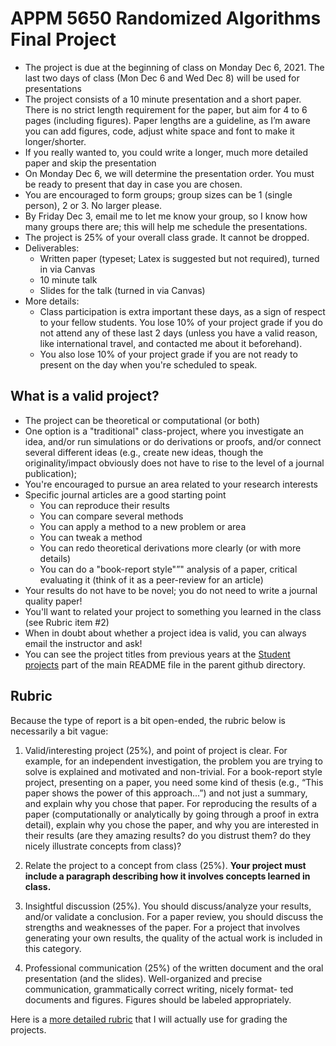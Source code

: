 # APPM 5650 Randomized Algorithms Final Project

- The project is due at the beginning of class on Monday Dec 6, 2021.  The last two days of class (Mon Dec 6 and Wed Dec 8) will be used for presentations
- The project consists of a 10 minute presentation and a short paper. There is no strict length requirement for the paper, but aim for 4 to 6 pages (including figures). Paper lengths are a guideline, as I’m aware you can add figures, code, adjust white space and font to make it longer/shorter.
- If you really wanted to, you could write a longer, much more detailed paper and skip the presentation
- On Monday Dec 6, we will determine the presentation order. You must be ready to present that day in case you are chosen.
- You are encouraged to form groups; group sizes can be 1 (single person), 2 or 3. No larger please.
- By Friday Dec 3, email me to let me know your group, so I know how many groups there are; this will help me schedule the presentations.
- The project is 25% of your overall class grade. It cannot be dropped.
- Deliverables:
  - Written paper (typeset; Latex is suggested but not required), turned in via Canvas
  - 10 minute talk
  - Slides for the talk (turned in via Canvas)
- More details:
  - Class participation is extra important these days, as a sign of respect to your fellow students.  You lose 10% of your project grade if you do not attend any of these last 2 days (unless you have a valid reason, like international travel, and contacted me about it beforehand).
  - You also lose 10% of your project grade if you are not ready to present on the day when you're scheduled to speak.
## What is a valid project?
- The project can be theoretical or computational (or both)
- One option is a "traditional" class-project, where you investigate an idea, and/or run simulations or do derivations or proofs, and/or connect several different ideas (e.g., create new ideas, though the originality/impact obviously does not have to rise to the level of a journal publication);
- You're encouraged to pursue an area related to your research interests
- Specific journal articles are a good starting point
  - You can reproduce their results
  - You can compare several methods
  - You can apply a method to a new problem or area
  - You can tweak a method
  - You can redo theoretical derivations more clearly (or with more details)
  - You can do a "book-report style"”" analysis of a paper, critical evaluating it (think of it as a peer-review for an article)
- Your results do not have to be novel; you do not need to write a journal quality paper!
- You'll want to related your project to something you learned in the class (see Rubric item #2)
- When in doubt about whether a project idea is valid, you can always email the instructor and ask!
- You can see the project titles from previous years at the [Student projects](https://github.com/stephenbeckr/randomized-algorithm-class#student-projects) part of the main README file in the parent github directory.
## Rubric
Because the type of report is a bit open-ended, the rubric below is necessarily a bit vague:
1. Valid/interesting project (25%), and point of project is clear. For example, for an independent investigation, the problem you are trying to solve is explained and motivated and non-trivial. For a book-report style project, presenting on a paper, you need some kind of thesis (e.g., “This paper shows the power of this approach...”) and not just a summary, and explain why you chose that paper. For reproducing the results of a paper (computationally or analytically by going through a proof in extra detail), explain why you chose the paper, and why you are interested in their results (are they amazing results? do you distrust them? do they nicely illustrate concepts from class)?

2. Relate the project to a concept from class (25%). **Your project must include a paragraph describing how it involves concepts learned in class.**

3. Insightful discussion (25%). You should discuss/analyze your results, and/or validate a conclusion. For a paper review, you should discuss the strengths and weaknesses of the paper. For a project that involves generating your own results, the quality of the actual work is included in this category.

4. Professional communication (25%) of the written document and the oral presentation (and the slides). Well-organized and precise communication, grammatically correct writing, nicely format- ted documents and figures. Figures should be labeled appropriately.

Here is a [more detailed rubric](ProjectRubric.pdf) that I will actually use for grading the projects.
